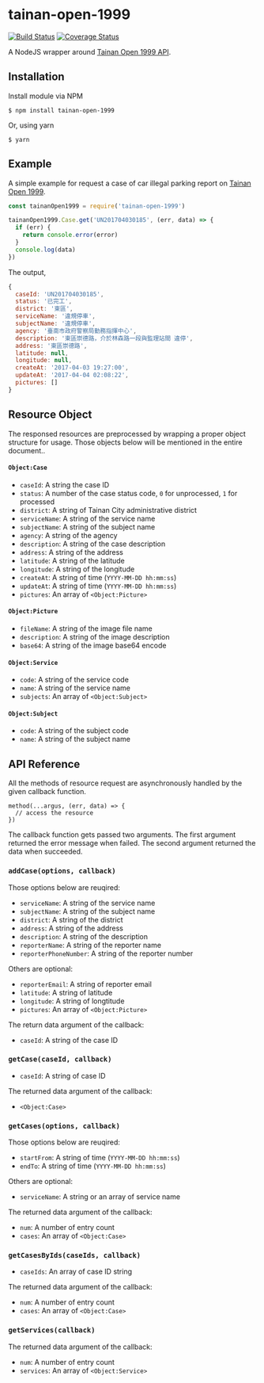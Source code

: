 # tainan-open-1999

[![Build Status](https://travis-ci.org/wonderchang/tainan-open-1999.svg?branch=master)](https://travis-ci.org/wonderchang/tainan-open-1999)
[![Coverage Status](https://coveralls.io/repos/github/wonderchang/tainan-open-1999/badge.svg?branch=master)](https://coveralls.io/github/wonderchang/tainan-open-1999?branch=master)

A NodeJS wrapper around [Tainan Open 1999 API](http://1999.tainan.gov.tw/OpenExplain.aspx).

## Installation

Install module via NPM

    $ npm install tainan-open-1999

Or, using yarn

    $ yarn
	
## Example

A simple example for request a case of car illegal parking report on [Tainan Open 1999](http://1999.tainan.gov.tw/OpenCaseShow.aspx?&FSerialNumber=UN201704030185).

```js
const tainanOpen1999 = require('tainan-open-1999')

tainanOpen1999.Case.get('UN201704030185', (err, data) => {
  if (err) {
    return console.error(error)
  }
  console.log(data)
})
```

The output,

```js
{
  caseId: 'UN201704030185',
  status: '已完工',
  district: '東區',
  serviceName: '違規停車',
  subjectName: '違規停車',
  agency: '臺南市政府警察局勤務指揮中心',
  description: '東區崇德路，介於林森路一段與監理站間 違停',
  address: '東區崇德路',
  latitude: null,
  longitude: null,
  createAt: '2017-04-03 19:27:00',
  updateAt: '2017-04-04 02:08:22',
  pictures: []
}
```

## Resource Object

The responsed resources are preprocessed by wrapping a proper object structure for usage. Those objects below will be mentioned in the entire document..

#### `Object:Case`

* `caseId`: A string the case ID
* `status`: A number of the case status code, `0` for unprocessed, `1` for processed
* `district`: A string of Tainan City administrative district
* `serviceName`: A string of the service name
* `subjectName`: A string of the subject name
* `agency`: A string of the agency
* `description`: A string of the case description
* `address`: A string of the address
* `latitude`: A string of the latitude
* `longitude`: A string of the longitude
* `createAt`: A string of time (`YYYY-MM-DD hh:mm:ss`)
* `updateAt`: A string of time (`YYYY-MM-DD hh:mm:ss`)
* `pictures`: An array of `<Object:Picture>`

#### `Object:Picture`

* `fileName`: A string of the image file name
* `description`: A string of the image description
* `base64`: A string of the image base64 encode

#### `Object:Service`

* `code`: A string of the service code
* `name`: A string of the service name
* `subjects`: An array of `<Object:Subject>`

#### `Object:Subject`

* `code`: A string of the subject code
* `name`: A string of the subject name

## API Reference

All the methods of resource request are asynchronously handled by the given callback function.

```
method(...argus, (err, data) => {
  // access the resource
})
```

The callback function gets passed two arguments. The first argument returned the error message when failed. The second argument returned the data when succeeded.

### `addCase(options, callback)`

Those options below are reuqired:

* `serviceName`: A string of the service name
* `subjectName`: A string of the subject name
* `district`: A string of the district
* `address`: A string of the address
* `description`: A string of the description
* `reporterName`: A string of the reporter name
* `reporterPhoneNumber`: A string of the reporter number

Others are optional:

* `reporterEmail`: A string of reporter email
* `latitude`: A string of latitude
* `longitude`: A string of longtitude
* `pictures`: An array of `<Object:Picture>`

The return data argument of the callback:

* `caseId`: A string of the case ID

### `getCase(caseId, callback)`

* `caseId`: A string of case ID

The returned data argument of the callback:

* `<Object:Case>`

### `getCases(options, callback)`

Those options below are reuqired:

* `startFrom`: A string of time (`YYYY-MM-DD hh:mm:ss`)
* `endTo`: A string of time (`YYYY-MM-DD hh:mm:ss`)

Others are optional:

* `serviceName`: A string or an array of service name

The returned data argument of the callback:

* `num`: A number of entry count
* `cases`: An array of `<Object:Case>`

### `getCasesByIds(caseIds, callback)`

* `caseIds`: An array of case ID string

The returned data argument of the callback:

* `num`: A number of entry count
* `cases`: An array of `<Object:Case>`

### `getServices(callback)`

The returned data argument of the callback:

* `num`: A number of entry count
* `services`: An array of `<Object:Service>`
